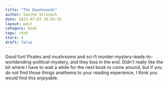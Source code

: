 ```yaml
---
title: "The Dawnhounds"
author: Sascha Stronach
date: 2023-07-03 18:54:32
layout: post
category: book
tags: read
stars: 4
draft: false
---
```


Good fun! Pirates and mushrooms and sci-fi murder-mystery-leads-to-worldending-political-mystery, and they kiss in the end. Didn't really like the bit where I have to wait a while for the next book to come around, but if you do not find those things anathema to your reading experience, I think you would find this enjoyable.

